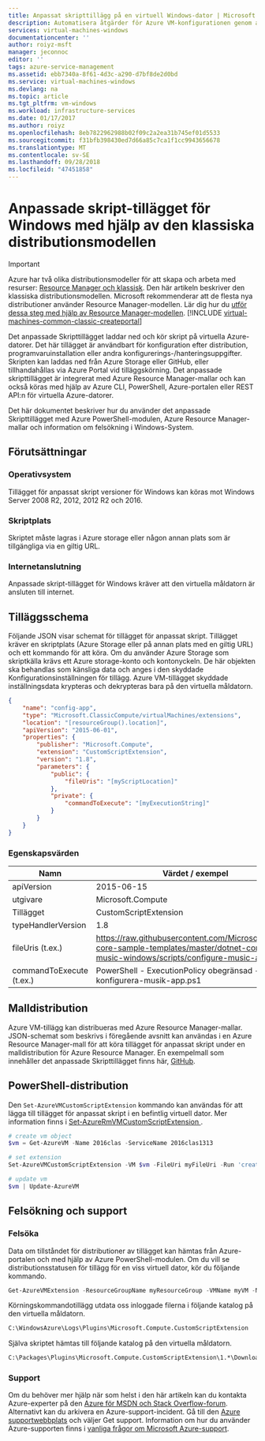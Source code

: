 ```yaml
---
title: Anpassat skripttillägg på en virtuell Windows-dator | Microsoft Docs
description: Automatisera åtgärder för Azure VM-konfigurationen genom att använda tillägget för anpassat skript för att köra PowerShell-skript på en fjärransluten Windows virtuell dator
services: virtual-machines-windows
documentationcenter: ''
author: roiyz-msft
manager: jeconnoc
editor: ''
tags: azure-service-management
ms.assetid: ebb7340a-8f61-4d3c-a290-d7bf8de2d0bd
ms.service: virtual-machines-windows
ms.devlang: na
ms.topic: article
ms.tgt_pltfrm: vm-windows
ms.workload: infrastructure-services
ms.date: 01/17/2017
ms.author: roiyz
ms.openlocfilehash: 8eb7822962988b02f09c2a2ea31b745ef01d5533
ms.sourcegitcommit: f31bfb398430ed7d66a85c7ca1f1cc9943656678
ms.translationtype: MT
ms.contentlocale: sv-SE
ms.lasthandoff: 09/28/2018
ms.locfileid: "47451858"
---
```

# <a name="custom-script-extension-for-windows-using-the-classic-deployment-model"></a>Anpassade skript-tillägget för Windows med hjälp av den klassiska distributionsmodellen

> [!IMPORTANT] 
> Azure har två olika distributionsmodeller för att skapa och arbeta med resurser: [Resource Manager och klassisk](../../azure-resource-manager/resource-manager-deployment-model.md). Den här artikeln beskriver den klassiska distributionsmodellen. Microsoft rekommenderar att de flesta nya distributioner använder Resource Manager-modellen. Lär dig hur du [utför dessa steg med hjälp av Resource Manager-modellen](custom-script-windows.md).
> [!INCLUDE [virtual-machines-common-classic-createportal](../../../includes/virtual-machines-classic-portal.md)]

Det anpassade Skripttillägget laddar ned och kör skript på virtuella Azure-datorer. Det här tillägget är användbart för konfiguration efter distribution, programvaruinstallation eller andra konfigurerings-/hanteringsuppgifter. Skripten kan laddas ned från Azure Storage eller GitHub, eller tillhandahållas via Azure Portal vid tilläggskörning. Det anpassade skripttillägget är integrerat med Azure Resource Manager-mallar och kan också köras med hjälp av Azure CLI, PowerShell, Azure-portalen eller REST API:n för virtuella Azure-datorer.

Det här dokumentet beskriver hur du använder det anpassade Skripttillägget med Azure PowerShell-modulen, Azure Resource Manager-mallar och information om felsökning i Windows-System.

## <a name="prerequisites"></a>Förutsättningar

### <a name="operating-system"></a>Operativsystem

Tillägget för anpassat skript versioner för Windows kan köras mot Windows Server 2008 R2, 2012, 2012 R2 och 2016.

### <a name="script-location"></a>Skriptplats

Skriptet måste lagras i Azure storage eller någon annan plats som är tillgängliga via en giltig URL.

### <a name="internet-connectivity"></a>Internetanslutning

Anpassade skript-tillägget för Windows kräver att den virtuella måldatorn är ansluten till internet. 

## <a name="extension-schema"></a>Tilläggsschema

Följande JSON visar schemat för tillägget för anpassat skript. Tillägget kräver en skriptplats (Azure Storage eller på annan plats med en giltig URL) och ett kommando för att köra. Om du använder Azure Storage som skriptkälla krävs ett Azure storage-konto och kontonyckeln. De här objekten ska behandlas som känsliga data och anges i den skyddade Konfigurationsinställningen för tillägg. Azure VM-tillägget skyddade inställningsdata krypteras och dekrypteras bara på den virtuella måldatorn.

```json
{
    "name": "config-app",
    "type": "Microsoft.ClassicCompute/virtualMachines/extensions",
    "location": "[resourceGroup().location]",
    "apiVersion": "2015-06-01",
    "properties": {
        "publisher": "Microsoft.Compute",
        "extension": "CustomScriptExtension",
        "version": "1.8",
        "parameters": {
            "public": {
                "fileUris": "[myScriptLocation]"
            },
            "private": {
                "commandToExecute": "[myExecutionString]"
            }
        }
    }
}
```

### <a name="property-values"></a>Egenskapsvärden

| Namn | Värdet / exempel |
| ---- | ---- |
| apiVersion | 2015-06-15 |
| utgivare | Microsoft.Compute |
| Tillägget | CustomScriptExtension |
| typeHandlerVersion | 1.8 |
| fileUris (t.ex.) | https://raw.githubusercontent.com/Microsoft/dotnet-core-sample-templates/master/dotnet-core-music-windows/scripts/configure-music-app.ps1 |
| commandToExecute (t.ex.) | PowerShell - ExecutionPolicy obegränsad - filen konfigurera-musik-app.ps1 |

## <a name="template-deployment"></a>Malldistribution

Azure VM-tillägg kan distribueras med Azure Resource Manager-mallar. JSON-schemat som beskrivs i föregående avsnitt kan användas i en Azure Resource Manager-mall för att köra tillägget för anpassat skript under en malldistribution för Azure Resource Manager. En exempelmall som innehåller det anpassade Skripttillägget finns här, [GitHub](https://github.com/Microsoft/dotnet-core-sample-templates/tree/master/dotnet-core-music-windows).

## <a name="powershell-deployment"></a>PowerShell-distribution

Den `Set-AzureVMCustomScriptExtension` kommando kan användas för att lägga till tillägget för anpassat skript i en befintlig virtuell dator. Mer information finns i [Set-AzureRmVMCustomScriptExtension ](https://docs.microsoft.com/powershell/module/azurerm.compute/set-azurermvmcustomscriptextension).

```powershell
# create vm object
$vm = Get-AzureVM -Name 2016clas -ServiceName 2016clas1313

# set extension
Set-AzureVMCustomScriptExtension -VM $vm -FileUri myFileUri -Run 'create-file.ps1'

# update vm
$vm | Update-AzureVM
```

## <a name="troubleshoot-and-support"></a>Felsökning och support

### <a name="troubleshoot"></a>Felsöka

Data om tillståndet för distributioner av tillägget kan hämtas från Azure-portalen och med hjälp av Azure PowerShell-modulen. Om du vill se distributionsstatusen för tillägg för en viss virtuell dator, kör du följande kommando.

```powershell
Get-AzureVMExtension -ResourceGroupName myResourceGroup -VMName myVM -Name myExtensionName
```

Körningskommandotillägg utdata oss inloggade filerna i följande katalog på den virtuella måldatorn.

```cmd
C:\WindowsAzure\Logs\Plugins\Microsoft.Compute.CustomScriptExtension
```

Själva skriptet hämtas till följande katalog på den virtuella måldatorn.

```cmd
C:\Packages\Plugins\Microsoft.Compute.CustomScriptExtension\1.*\Downloads
```

### <a name="support"></a>Support

Om du behöver mer hjälp när som helst i den här artikeln kan du kontakta Azure-experter på den [Azure för MSDN och Stack Overflow-forum](https://azure.microsoft.com/support/forums/). Alternativt kan du arkivera en Azure-support-incident. Gå till den [Azure supportwebbplats](https://azure.microsoft.com/support/options/) och väljer Get support. Information om hur du använder Azure-supporten finns i [vanliga frågor om Microsoft Azure-support](https://azure.microsoft.com/support/faq/).

